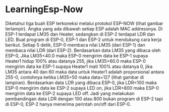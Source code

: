 # LearningEsp-Now
Diketahui tiga buah ESP terkoneksi melalui protokol ESP-NOW (lihat gambar terlampir). Angka yang ada dibawah setiap ESP adalah MAC addressnya. 
Di ESP-1 terdapat LM35 dan Heater, sedangkan di ESP-2 terdapat LDR dan LED. Buat program di ESP-0, ESP-1 dan ESP-2 untuk mendukung cara kerja berikut. Setiap 5 detik, ESP-0 membaca nilai LM35 (dari ESP-1) dan membaca nilai LDR (dari ESP-2). Berdasarkan data LM35 yang dibaca oleh ESP-0, 
Jika LM35&lt;40.0 maka ESP-0 mengirim data ke ESP-1 supaya Heater1 hidup 100% atau datanya 255, jika LM35>60.0 maka ESP-0 mengirim data ke ESP-1 supaya Heater1 mati 100% atau datanya 0, jika LM35 antara 40 dan 60 maka data untuk Heater1 adalah proporsional antara 255-0, contohnya ketika LM35=50 maka data=127 (lihat gambar di lampiran). 
Berdasarkan data LDR yang dibaca ESP-0, jika LDR&lt;100 maka ESP-0 mengirim data ke ESP-2 supaya LED on, jika LDR>800 maka ESP-0 mengirim data ke ESP-2 supaya LED off. Jadi yang melakukan pembandingan data LDR dengan 100 atau 800 bukan program di ESP-2 tapi di ESP-0, ESP-2 hanya menerima perintah on/off dari ESP-0.
